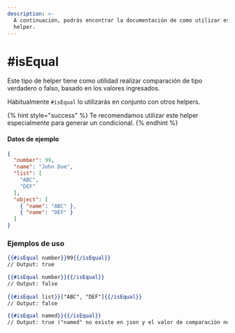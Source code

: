 ```yaml
---
description: >-
  A continuación, podrás encontrar la documentación de como utilizar este
  helper.
---
```


# #isEqual

Este tipo de helper tiene como utilidad realizar comparación de tipo verdadero o falso, basado en los valores ingresados.

Habitualmente `#isEqual` lo utilizarás en conjunto con otros helpers.

{% hint style="success" %}
Te recomendamos utilizar este helper especialmente para generar un condicional.
{% endhint %}

#### Datos de ejemplo

```json
{
  "number": 99,
  "name": "John Doe",
  "list": [
    "ABC",
    "DEF"
  ],
  "object": [
    { "name": "ABC" },
    { "name": "DEF" }
  ]
}
```

### Ejemplos de uso

```handlebars
{{#isEqual number}}99{{/isEqual}}
// Output: true

{{#isEqual number}}{{/isEqual}}
// Output: false
        
{{#isEqual list}}["ABC", "DEF"]{{/isEqual}}
// Output: false

{{#isEqual named}}{{/isEqual}}
// Output: true ("named" no existe en json y el valor de comparación no está definido)
```
